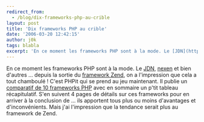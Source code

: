 ```yaml
---
redirect_from:
  - /blog/dix-frameworks-php-au-crible
layout: post
title: 'Dix frameworks PHP au crible'
date: '2006-03-20 12:42:15'
author: j0k
tags: blabla
excerpt: 'En ce moment les frameworks PHP sont à la mode. Le [JDN](http://www.j0k3r.net/news-dix-frameworks-php-1161.html), [nexen](http://www.j0k3r.net/news-framework-oui-mais-lequel-choisir-1149.html) et bien d''autres ... depuis la sortie du [framework Zend](http://www.j0k3r.net/news-zend-rend-disponible-son-framework-1129.html), on a l''impression que cela a tout      ...'
---
```


En ce moment les frameworks PHP sont à la mode. Le [JDN](http://www.j0k3r.net/news-dix-frameworks-php-1161.html), [nexen](http://www.j0k3r.net/news-framework-oui-mais-lequel-choisir-1149.html) et bien d'autres ... depuis la sortie du [framework Zend](http://www.j0k3r.net/news-zend-rend-disponible-son-framework-1129.html), on a l'impression que cela a tout chamboulé !
C'est PHPit qui se prend au jeu maintenant. Il publie un [comparatif de 10 frameworks PHP](http://www.phpit.net/article/ten-different-php-frameworks/) avec en sommaire un p'tit tableau récapitulatif. S'en suivent 4 pages de détails sur ces frameworks pour en arriver à la conclusion de ... ils apportent tous plus ou moins d'avantages et d'inconvénients. Mais j'ai l'impression que la tendance serait plus au framework de Zend.
